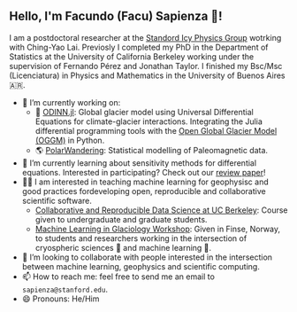 ## Hello, I'm Facundo (Facu) Sapienza 👋!

I am a postdoctoral researcher at the [Standord Icy Physics Group](https://icyphysics.stanford.edu/people) wotrking with Ching-Yao Lai. Previosly I completed my PhD in the Department of Statistics at the University of California Berkeley working under the supervision of Fernando Pérez and Jonathan Taylor. I finished my Bsc/Msc (Licenciatura) in Physics and Mathematics in the University of Buenos Aires 🇦🇷.

- 🔭 I’m currently working on:
    - 🧊 [ODINN.jl](https://github.com/ODINN-SciML/ODINN.jl): Global glacier model using Universal Differential Equations for climate-glacier interactions. Integrating the Julia differential programming tools with the [Open Global Glacier Model (OGGM)](https://oggm.org/) in Python.
    - 🌎 [PolarWandering](https://github.com/PolarWandering): Statistical modelling of Paleomagnetic data. 
- 🌱 I’m currently learning about sensitivity methods for differential equations. Interested in participating? Check out our [review paper](https://github.com/ODINN-SciML/review-diffeq-gradient)!
- 👨‍🏫 I am interested in teaching machine learning for geophysisc and good practices fordeveloping  open, reproducible and collaborative scientific software. 
    - [Collaborative and Reproducible Data Science at UC Berkeley](https://ucb-stat-159-s23.github.io/site/): Course given to undergraduate and graduate students.
    - [Machine Learning in Glaciology Workshop](https://machine-learning-in-glaciology-workshop.github.io): Given in Finse, Norway, to students and researchers working in the intersection of cryospheric sciences 🧊 and machine learning 🤖. 
- 👯 I’m looking to collaborate with people interested in the intersection between machine learning, geophysics and scientific computing.
- 📫 How to reach me: feel free to send me an email to `sapienza@stanford.edu`.
- 😄 Pronouns: He/Him
